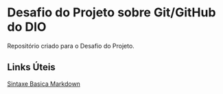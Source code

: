 # Desafio do Projeto sobre Git/GitHub do DIO
Repositório criado para o Desafio do Projeto.

## Links Úteis
[Sintaxe Basica Markdown](https://www.markdownguide.org/getting-started/)
